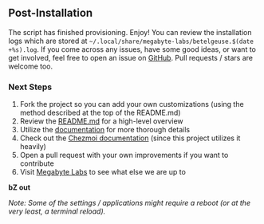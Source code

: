 ## Post-Installation

The script has finished provisioning. Enjoy! You can review the installation logs which are stored at `~/.local/share/megabyte-labs/betelgeuse.$(date +%s).log`. If you come across any issues, have some good ideas, or want to get involved, feel free to open an issue on [GitHub](https://github.com/megabyte-labs/install.doctor). Pull requests / stars are welcome too.

### Next Steps

1. Fork the project so you can add your own customizations (using the method described at the top of the README.md)
2. Review the [README.md](https://github.com/megabyte-labs/install.doctor) for a high-level overview
3. Utilize the [documentation](https://install.doctor/docs) for more thorough details
4. Check out the [Chezmoi documentation](https://www.chezmoi.io/) (since this project utilizes it heavily)
5. Open a pull request with your own improvements if you want to contribute
6. Visit [Megabyte Labs](https://megabyte.space) to see what else we are up to

**bZ out**

*Note: Some of the settings / applications might require a reboot (or at the very least, a terminal reload).*
